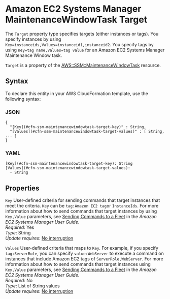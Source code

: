 # Amazon EC2 Systems Manager MaintenanceWindowTask Target<a name="aws-properties-ssm-maintenancewindowtask-target"></a>

<a name="aws-properties-ssm-maintenancewindowtask-target-description"></a>The `Target` property type specifies targets \(either instances or tags\)\. You specify instances by using `Key=instanceids,Values=instanceid1,instanceid2`\. You specify tags by using `Key=tag name,Values=tag value` for an Amazon EC2 Systems Manager Maintenance Window task\.

<a name="aws-properties-ssm-maintenancewindowtask-target-inheritance"></a> `Target` is a property of the [AWS::SSM::MaintenanceWindowTask](aws-resource-ssm-maintenancewindowtask.md) resource\.

## Syntax<a name="aws-properties-ssm-maintenancewindowtask-target-syntax"></a>

To declare this entity in your AWS CloudFormation template, use the following syntax:

### JSON<a name="aws-properties-ssm-maintenancewindowtask-target-syntax.json"></a>

```
{
  "[Key](#cfn-ssm-maintenancewindowtask-target-key)" : String,
  "[Values](#cfn-ssm-maintenancewindowtask-target-values)" : [ String, ... ]
}
```

### YAML<a name="aws-properties-ssm-maintenancewindowtask-target-syntax.yaml"></a>

```
[Key](#cfn-ssm-maintenancewindowtask-target-key): String
[Values](#cfn-ssm-maintenancewindowtask-target-values): 
  - String
```

## Properties<a name="aws-properties-ssm-maintenancewindowtask-target-properties"></a>

`Key`  <a name="cfn-ssm-maintenancewindowtask-target-key"></a>
User\-defined criteria for sending commands that target instances that meet the criteria\. `Key` can be `tag:Amazon EC2 tag`or `InstanceIds`\. For more information about how to send commands that target instances by using `Key,Value` parameters, see [ Sending Commands to a Fleet](http://docs.aws.amazon.com/systems-manager/latest/userguide/send-commands-multiple.html) in the *Amazon EC2 Systems Manager User Guide*\.  
 *Required*: Yes  
 *Type*: String  
 *Update requires*: [No interruption](using-cfn-updating-stacks-update-behaviors.md#update-no-interrupt) 

`Values`  <a name="cfn-ssm-maintenancewindowtask-target-values"></a>
User\-defined criteria that maps to `Key`\. For example, if you specify `tag:ServerRole`, you can specify `value:WebServer` to execute a command on instances that include Amazon EC2 tags of `ServerRole,WebServer`\. For more information about how to send commands that target instances using `Key,Value` parameters, see [ Sending Commands to a Fleet](http://docs.aws.amazon.com/systems-manager/latest/userguide/send-commands-multiple.html) in the *Amazon EC2 Systems Manager User Guide*\.  
 *Required*: No  
 *Type*: List of String values  
 *Update requires*: [No interruption](using-cfn-updating-stacks-update-behaviors.md#update-no-interrupt) 